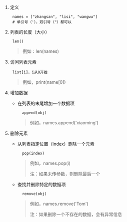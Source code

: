 1. 定义

		names = ["zhangsan", "lisi", "wangwu"]
		# 单引号（'），双引号（"）都可以

2. 列表的长度（大小）

		len()
	> 例如：len(names)

3. 访问列表元素

		list[i]，i从0开始
	> 例如，print(name[0])

4. 增加数据
	+ 在列表的末尾增加一个数据项
	
			append(obj)
		>例如，names.append('xiaoming')


		
5. 删除元素

	+ 从列表指定位置（index）删除一个元素
	
			pop(index)
		> 例如，names.pop(i)
		> 
		> 注：如果未传参数，则删除最后一个

	+ 查找并删除特定的数据项

			remove(obj)

		> 例如，names.remove('Tom')
		> 
		> 注：如果删除一个不存在的数据，会有异常信息
